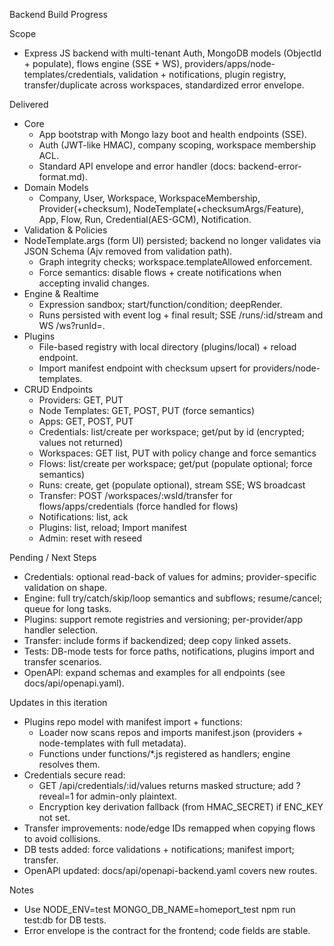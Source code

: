 Backend Build Progress

Scope
- Express JS backend with multi-tenant Auth, MongoDB models (ObjectId + populate), flows engine (SSE + WS), providers/apps/node-templates/credentials, validation + notifications, plugin registry, transfer/duplicate across workspaces, standardized error envelope.

Delivered
- Core
  - App bootstrap with Mongo lazy boot and health endpoints (SSE).
  - Auth (JWT-like HMAC), company scoping, workspace membership ACL.
  - Standard API envelope and error handler (docs: backend-error-format.md).
- Domain Models
  - Company, User, Workspace, WorkspaceMembership, Provider(+checksum), NodeTemplate(+checksumArgs/Feature), App, Flow, Run, Credential(AES-GCM), Notification.
- Validation & Policies
- NodeTemplate.args (form UI) persisted; backend no longer validates via JSON Schema (Ajv removed from validation path).
  - Graph integrity checks; workspace.templateAllowed enforcement.
  - Force semantics: disable flows + create notifications when accepting invalid changes.
- Engine & Realtime
  - Expression sandbox; start/function/condition; deepRender.
  - Runs persisted with event log + final result; SSE /runs/:id/stream and WS /ws?runId=.
- Plugins
  - File-based registry with local directory (plugins/local) + reload endpoint.
  - Import manifest endpoint with checksum upsert for providers/node-templates.
- CRUD Endpoints
  - Providers: GET, PUT
  - Node Templates: GET, POST, PUT (force semantics)
  - Apps: GET, POST, PUT
  - Credentials: list/create per workspace; get/put by id (encrypted; values not returned)
  - Workspaces: GET list, PUT with policy change and force semantics
  - Flows: list/create per workspace; get/put (populate optional; force semantics)
  - Runs: create, get (populate optional), stream SSE; WS broadcast
  - Transfer: POST /workspaces/:wsId/transfer for flows/apps/credentials (force handled for flows)
  - Notifications: list, ack
  - Plugins: list, reload; Import manifest
  - Admin: reset with reseed

Pending / Next Steps
- Credentials: optional read-back of values for admins; provider-specific validation on shape.
- Engine: full try/catch/skip/loop semantics and subflows; resume/cancel; queue for long tasks.
- Plugins: support remote registries and versioning; per-provider/app handler selection.
- Transfer: include forms if backendized; deep copy linked assets.
- Tests: DB-mode tests for force paths, notifications, plugins import and transfer scenarios.
- OpenAPI: expand schemas and examples for all endpoints (see docs/api/openapi.yaml).

Updates in this iteration
- Plugins repo model with manifest import + functions:
  - Loader now scans repos and imports manifest.json (providers + node-templates with full metadata).
  - Functions under functions/*.js registered as handlers; engine resolves them.
- Credentials secure read:
  - GET /api/credentials/:id/values returns masked structure; add ?reveal=1 for admin-only plaintext.
  - Encryption key derivation fallback (from HMAC_SECRET) if ENC_KEY not set.
- Transfer improvements: node/edge IDs remapped when copying flows to avoid collisions.
- DB tests added: force validations + notifications; manifest import; transfer.
- OpenAPI updated: docs/api/openapi-backend.yaml covers new routes.

Notes
- Use NODE_ENV=test MONGO_DB_NAME=homeport_test npm run test:db for DB tests.
- Error envelope is the contract for the frontend; code fields are stable.
